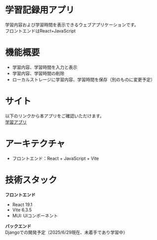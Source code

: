 # 学習記録用アプリ
学習内容および学習時間を表示できるウェブアプリケーションです。<br>
フロントエンドはReact+JavaScript

# 機能概要
* 学習内容、学習時間を入力と表示
* 学習内容、学習時間の削除
* ローカルストレージに学習内容、学習時間を保存（別のものに変更予定）

# サイト
以下のリンクから本アプリをご確認いただけます。
<br>
[学習アプリ](https://reises.github.io/studyRecord/)

# アーキテクチャ
* フロントエンド：React + JavaScript + Vite

# 技術スタック

**フロントエンド**
* React 19.1
* Vite 6.3.5
* MUI: UIコンポーネント

**バックエンド**
<br>
Djangoでの開発予定（2025/6/29現在、未着手であり学習中）
